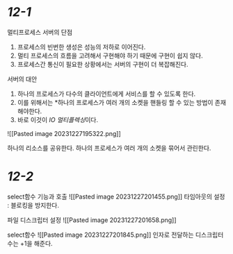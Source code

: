 
# *12-1*

멀티프로세스 서버의 단점
1. 프로세스의 빈번한 생성은 성능의 저하로 이어진다.
2. 멀티 프로세스의 흐름을 고려해서 구현해야 하기 때문에 구현이 쉽지 않다.
3. 프로세스간 통신이 필요한 상황에서는 서버의 구현이 더 복잡해진다.

서버의 대안
1. 하나의 프로세스가 다수의 클라이언트에게 서비스를 할 수 있도록 한다.
2. 이를 위해서는 *하나의 프로세스가 여러 개의 소켓을 핸들링 할 수 있는 방법이 존재해야한다.
3. 바로 이것이 *IO 멀티플렉싱*이다.


![[Pasted image 20231227195322.png]]

하나의 리소스를 공유한다.
하나의 프로세스가 여러 개의 소켓을 묶어서 관린한다.


# *12-2*

select함수 기능과 호출
![[Pasted image 20231227201455.png]]
타임아웃의 설정 : 블로킹을 방지한다.

파일 디스크립터 설정
![[Pasted image 20231227201658.png]]

select함수
![[Pasted image 20231227201845.png]]
인자로 전달하는 디스크립터 수는 +1을 해준다.